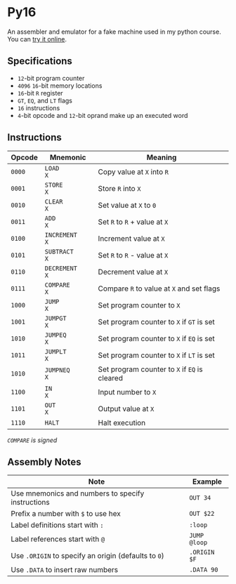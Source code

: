 # Py16

An assembler and emulator for a fake machine used in my python course. You can [try it online](https://joyal-mathew.github.io/py16/).

## Specifications

- `12`-bit program counter
- `4096` `16`-bit memory locations
- `16`-bit `R` register
- `GT`, `EQ`, and `LT` flags
- `16` instructions
- `4`-bit opcode and `12`-bit oprand make up an executed word

## Instructions

| Opcode | Mnemonic        | Meaning                                       |
| ------ | --------------- | --------------------------------------------- |
| `0000` | `LOAD        X` | Copy value at `X` into `R`                    |
| `0001` | `STORE       X` | Store `R` into `X`                            |
| `0010` | `CLEAR       X` | Set value at `X` to `0`                       |
| `0011` | `ADD         X` | Set `R` to `R` + value at `X`                 |
| `0100` | `INCREMENT   X` | Increment value at `X`                        |
| `0101` | `SUBTRACT    X` | Set `R` to `R` - value at `X`                 |
| `0110` | `DECREMENT   X` | Decrement value at `X`                        |
| `0111` | `COMPARE     X` | Compare `R` to value at `X` and set flags     |
| `1000` | `JUMP        X` | Set program counter to `X`                    |
| `1001` | `JUMPGT      X` | Set program counter to `X` if `GT` is set     |
| `1010` | `JUMPEQ      X` | Set program counter to `X` if `EQ` is set     |
| `1011` | `JUMPLT      X` | Set program counter to `X` if `LT` is set     |
| `1010` | `JUMPNEQ     X` | Set program counter to `X` if `EQ` is cleared |
| `1100` | `IN          X` | Input number to `X`                           |
| `1101` | `OUT         X` | Output value at `X`                           |
| `1110` | `HALT         ` | Halt execution                                |

_`COMPARE` is signed_

## Assembly Notes

| Note                                                       | Example      |
| ---------------------------------------------------------- | ------------ |
| Use mnemonics and numbers to specify instructions          | `OUT 34`     |
| Prefix a number with `$` to use hex                        | `OUT $22`    |
| Label definitions start with `:`                           | `:loop`      |
| Label references start with `@`                            | `JUMP @loop` |
| Use `.ORIGIN` to specify an origin (defaults to `0`)       | `.ORIGIN $F` |
| Use `.DATA` to insert raw numbers                          | `.DATA 90`   |
